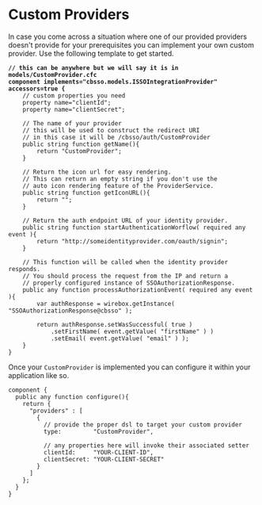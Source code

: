 # Custom Providers

In case you come across a situation where one of our provided providers doesn't provide for your prerequisites you can implement your own custom provider. Use the following template to get started.

<pre class="language-cfscript"><code class="lang-cfscript"><strong>// this can be anywhere but we will say it is in models/CustomProvider.cfc
</strong><strong>component implements="cbsso.models.ISSOIntegrationProvider" accessors=true {
</strong>    // custom properties you need
    property name="clientId";
    property name="clientSecret";

    // The name of your provider
    // this will be used to construct the redirect URI
    // in this case it will be /cbsso/auth/CustomProvider
    public string function getName(){
        return "CustomProvider";
    }
    
    // Return the icon url for easy rendering.
    // This can return an empty string if you don't use the
    // auto icon rendering feature of the ProviderService.
    public string function getIconURL(){
        return "";
    }

    // Return the auth endpoint URL of your identity provider.
    public string function startAuthenticationWorflow( required any event ){
        return "http://someidentityprovider.com/oauth/signin";
    }

    // This function will be called when the identity provider responds.
    // You should process the request from the IP and return a
    // properly configured instance of SSOAuthorizationResponse. 
    public any function processAuthorizationEvent( required any event ){
        var authResponse = wirebox.getInstance( "SSOAuthorizationResponse@cbsso" );

        return authResponse.setWasSuccessful( true )
            .setFirstName( event.getValue( "firstName" ) )
            .setEmail( event.getValue( "email" ) );
    }
}
</code></pre>

Once your `CustomProvider` is implemented you can configure it within your application like so.

```cfscript
component {
  public any function configure(){
    return {
      "providers" : [
        {
          // provide the proper dsl to target your custom provider
          type:         "CustomProvider",
          
          // any properties here will invoke their associated setter
          clientId:     "YOUR-CLIENT-ID",
          clientSecret: "YOUR-CLIENT-SECRET"
        }
      ]
    };  
  }
}
```
